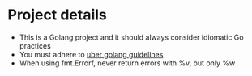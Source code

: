 # Project details

- This is a Golang project and it should always consider idiomatic Go practices
- You must adhere to [uber golang guidelines](https://github.com/uber-go/guide/blob/master/style.md)
- When using fmt.Errorf, never return errors with %v, but only %w
